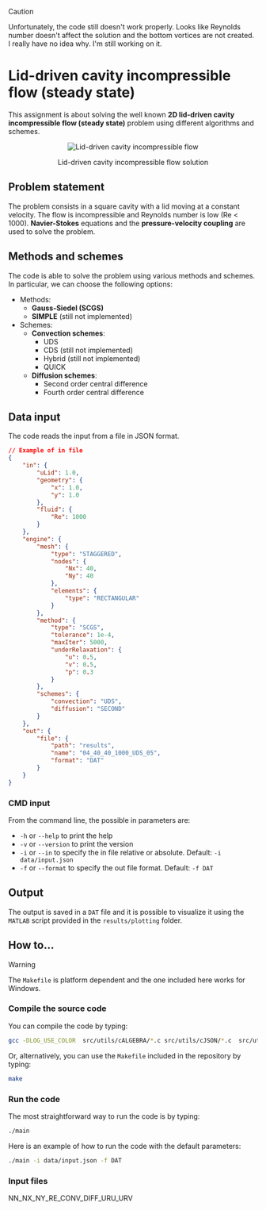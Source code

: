> [!CAUTION]
> Unfortunately, the code still doesn't work properly. Looks like Reynolds number doesn't affect the solution and the bottom vortices are not created. I really have no idea why. I'm still working on it.


# Lid-driven cavity incompressible flow (steady state)

This assignment is about solving the well known **2D lid-driven cavity incompressible flow (steady state)** problem using different algorithms and schemes.

<div align=center>

![Lid-driven cavity incompressible flow](https://www.fifty2.eu/wp-content/uploads/2021/08/thumbnailupdate.png)

Lid-driven cavity incompressible flow solution

</div>

## Problem statement

The problem consists in a square cavity with a lid moving at a constant velocity.
The flow is incompressible and Reynolds number is low (Re < 1000).
**Navier-Stokes** equations and the **pressure-velocity coupling** are used to solve the problem.

## Methods and schemes

The code is able to solve the problem using various methods and schemes.
In particular, we can choose the following options:

- Methods:
  - **Gauss-Siedel (SCGS)**
  - **SIMPLE** (still not implemented)
- Schemes:
  - **Convection schemes**:
    - UDS
    - CDS (still not implemented)
    - Hybrid (still not implemented)
    - QUICK
  - **Diffusion schemes**:
    - Second order central difference
    - Fourth order central difference

## Data input

The code reads the input from a file in JSON format.

```json
// Example of in file
{
    "in": {
        "uLid": 1.0,
        "geometry": {
            "x": 1.0,
            "y": 1.0
        },
        "fluid": {
            "Re": 1000
        }
    },
    "engine": {
        "mesh": {
            "type": "STAGGERED",
            "nodes": {
                "Nx": 40,
                "Ny": 40
            },
            "elements": {
                "type": "RECTANGULAR"
            }
        },
        "method": {
            "type": "SCGS",
            "tolerance": 1e-4,
            "maxIter": 5000,
            "underRelaxation": {
                "u": 0.5,
                "v": 0.5,
                "p": 0.3
            }
        },
        "schemes": {
            "convection": "UDS",
            "diffusion": "SECOND"
        }
    },
    "out": {
        "file": {
            "path": "results",
            "name": "04_40_40_1000_UDS_05",
            "format": "DAT"
        }
    }
}
```

### CMD input

From the command line, the possible in parameters are:

- `-h` or `--help` to print the help
- `-v` or `--version` to print the version
- `-i` or `--in` to specify the in file relative or absolute. Default: `-i data/input.json`
- `-f` or `--format` to specify the out file format. Default: `-f DAT`

## Output

The output is saved in a `DAT` file and it is possible to visualize it using the `MATLAB` script provided in the `results/plotting` folder.

## How to...

> [!WARNING]
> The `Makefile` is platform dependent and the one included here works for Windows.

### Compile the source code

You can compile the code by typing:

```bash
gcc -DLOG_USE_COLOR  src/utils/cALGEBRA/*.c src/utils/cJSON/*.c  src/utils/cFILE/*.c src/utils/cLOG/*.c src/*.c src/in/*.c src/out/*.c src/in/parsers/*.c src/engine/*.c src/engine/mesh/*.c src/engine/methods/*.c src/engine/schemes/*.c -o main
```

Or, alternatively, you can use the `Makefile` included in the repository by typing:

```bash
make
```

### Run the code

The most straightforward way to run the code is by typing:

```bash
./main
```

Here is an example of how to run the code with the default parameters:

```bash
./main -i data/input.json -f DAT
```

### Input files

NN_NX_NY_RE_CONV_DIFF_URU_URV










